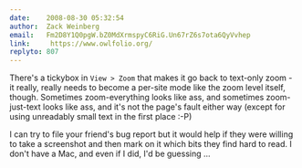 ```yaml
---
date:    2008-08-30 05:32:54
author:  Zack Weinberg
email:   Fm2D8Y1Q0pgW.bZ0MdXrmspyC6RiG.Un67rZ6s7ota6QyVvhep
link:     https://www.owlfolio.org/
replyto: 807
---
```


There's a tickybox in `View > Zoom` that makes it go back to text-only
zoom - it really, really needs to become a per-site mode like the zoom
level itself, though.  Sometimes zoom-everything looks like ass, and
sometimes zoom-just-text looks like ass, and it's  not the page's
fault either way (except for using unreadably small text in the first
place :-P)

I can try to file your friend's bug report but it would help if they
were willing to take a screenshot and then mark on it which bits they
find hard to read.  I don't have a Mac, and even if I did, I'd be
guessing ...
